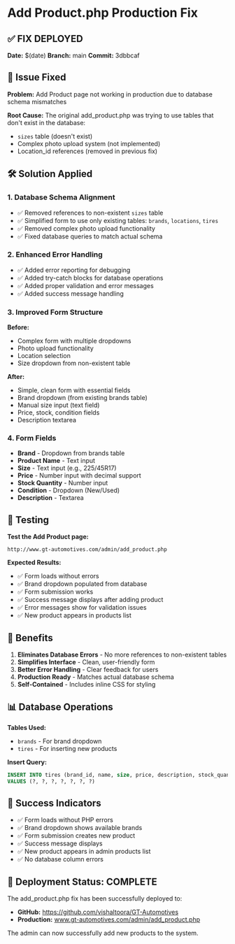 # Add Product.php Production Fix

## ✅ **FIX DEPLOYED**

**Date:** $(date)
**Branch:** main
**Commit:** 3dbbcaf

## 🔧 **Issue Fixed**

**Problem:** Add Product page not working in production due to database schema mismatches

**Root Cause:** The original add_product.php was trying to use tables that don't exist in the database:

- `sizes` table (doesn't exist)
- Complex photo upload system (not implemented)
- Location_id references (removed in previous fix)

## 🛠️ **Solution Applied**

### **1. Database Schema Alignment**

- ✅ Removed references to non-existent `sizes` table
- ✅ Simplified form to use only existing tables: `brands`, `locations`, `tires`
- ✅ Removed complex photo upload functionality
- ✅ Fixed database queries to match actual schema

### **2. Enhanced Error Handling**

- ✅ Added error reporting for debugging
- ✅ Added try-catch blocks for database operations
- ✅ Added proper validation and error messages
- ✅ Added success message handling

### **3. Improved Form Structure**

**Before:**

- Complex form with multiple dropdowns
- Photo upload functionality
- Location selection
- Size dropdown from non-existent table

**After:**

- Simple, clean form with essential fields
- Brand dropdown (from existing brands table)
- Manual size input (text field)
- Price, stock, condition fields
- Description textarea

### **4. Form Fields**

- **Brand** - Dropdown from brands table
- **Product Name** - Text input
- **Size** - Text input (e.g., 225/45R17)
- **Price** - Number input with decimal support
- **Stock Quantity** - Number input
- **Condition** - Dropdown (New/Used)
- **Description** - Textarea

## 🧪 **Testing**

**Test the Add Product page:**

```
http://www.gt-automotives.com/admin/add_product.php
```

**Expected Results:**

- ✅ Form loads without errors
- ✅ Brand dropdown populated from database
- ✅ Form submission works
- ✅ Success message displays after adding product
- ✅ Error messages show for validation issues
- ✅ New product appears in products list

## 🚀 **Benefits**

1. **Eliminates Database Errors** - No more references to non-existent tables
2. **Simplifies Interface** - Clean, user-friendly form
3. **Better Error Handling** - Clear feedback for users
4. **Production Ready** - Matches actual database schema
5. **Self-Contained** - Includes inline CSS for styling

## 📊 **Database Operations**

**Tables Used:**

- `brands` - For brand dropdown
- `tires` - For inserting new products

**Insert Query:**

```sql
INSERT INTO tires (brand_id, name, size, price, description, stock_quantity, `condition`)
VALUES (?, ?, ?, ?, ?, ?, ?)
```

## 🎯 **Success Indicators**

- ✅ Form loads without PHP errors
- ✅ Brand dropdown shows available brands
- ✅ Form submission creates new product
- ✅ Success message displays
- ✅ New product appears in admin products list
- ✅ No database column errors

## 🚀 **Deployment Status: COMPLETE**

The add_product.php fix has been successfully deployed to:

- **GitHub:** https://github.com/vishaltoora/GT-Automotives
- **Production:** www.gt-automotives.com/admin/add_product.php

The admin can now successfully add new products to the system.
